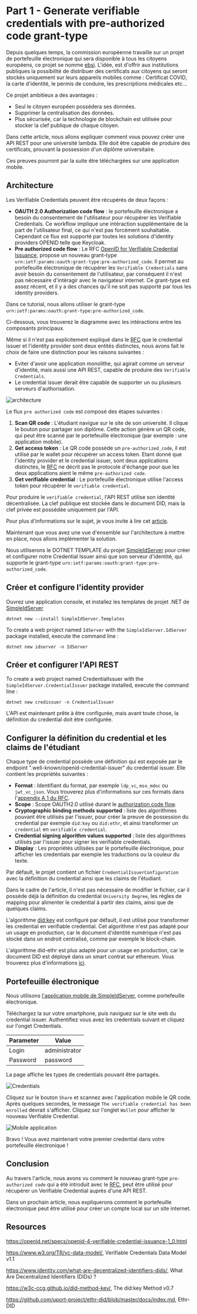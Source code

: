 # Part 1 - Generate verifiable credentials with pre-authorized code grant-type

Depuis quelques temps, la commission européenne travaille sur un projet de portefeuille électronique qui sera disponible à tous les citoyens européens, ce projet se nomme [ebsi](https://ec.europa.eu/digital-building-blocks/sites/display/EBSI/EBSI+Verifiable+Credentials).
L'idée, est d'offrir aux institutions publiques la possibilité de distribuer des certificats aux citoyens qui seront stockés uniquement sur leurs appareils mobiles comme : Certificat COVID, la carte d'identité, le permis de conduire, les prescriptions médicales etc...

Ce projet ambitieux a des avantages :

* Seul le citoyen européen possédera ses données.
* Supprimer la centralisation des données.
* Plus sécurisée, car la technologie de blockchain est utilisée pour stocker la clef publique de chaque citoyen.

Dans cette article, nous allons expliquer comment vous pouvez créer une API REST pour une université lambda.
Elle doit être capable de produire des certificats, prouvant la possession d'un diplôme universitaire.

Ces preuves pourront par la suite être téléchargées sur une application mobile.

## Architecture

Les Verifiable Credentials peuvent être récupérés de deux façons :
* **OAUTH 2.0 Authorization code flow** : le portefeuille électronique a besoin du consentement de l'utilisateur pour récupérer les Verifiable Credentials. Ce workflow implique une intéraction supplémentaire de la part de l'utilisateur final, ce qui n'est pas forcément souhaitable. Cependant ce flux est supporté par toutes les solutions d'identity providers OPENID telle que Keycloak.
* **Pre authorized code flow** : Le RFC [OpenID for Verifiable Credential Issuance](https://openid.net/specs/openid-4-verifiable-credential-issuance-1_0.html), propose un nouveau grant-type `urn:ietf:params:oauth:grant-type:pre-authorized_code`. Il permet au portefeuille électronique de récupérer les `Verifiable Credentials` sans avoir besoin du consentement de l'utilisateur, par conséquent il n'est pas nécessaire d'intéragir avec le navigateur internet. Ce grant-type est assez récent, et il y a des chances qu'il ne soit pas supporté par tous les identity providers.

Dans ce tutorial, nous allons utiliser le grant-type `urn:ietf:params:oauth:grant-type:pre-authorized_code`.

Ci-dessous, vous trouverez le diagramme avec les intéractions entre les composants principaux.

Même si il n'est pas explicitement expliqué dans le [RFC](https://openid.net/specs/openid-4-verifiable-credential-issuance-1_0.html) que le credential issuer et l'identity provider sont deux entités distinctes, nous avons fait le choix de faire une distinction pour les raisons suivantes :

* Eviter d'avoir une application monolithe, qui agirait comme un serveur d'identité, mais aussi une API REST, capable de produire des `Verifiable Credentials`.
* Le credential issuer derait être capable de supporter un ou plusieurs serveurs d'authorisation.

![architecture](./images/architecture.png)

Le flux `pre authorized code` est composé des étapes suivantes : 
1. **Scan QR code** : L'étudiant navigue sur le site de son université. Il clique le bouton pour partager son diplôme. Cette action génère un QR code, qui peut être scanné par le portefeuille électronique (par exemple : une application mobile).
2. **Get access token** : Le QR code possède un `pre-authorized_code`, il est utilisé par le wallet pour récupérer un access token. Etant donné que l'identity provider et le credential issuer, sont deux applications distinctes, le [RFC](https://openid.net/specs/openid-4-verifiable-credential-issuance-1_0.html) ne décrit pas le protocole d'échange pour que les deux applications aient le même `pre-authorized code`.
3. **Get verifiable credential** : Le portefeuille électronique utilise l'access token pour récupérer le `verifiable credential`. 

Pour produire le `verifiable credential`, l'API REST utilise son identité décentralisée.
La clef publique est stockée dans le document DID, mais la clef privée est possédée uniquement par l'API.

Pour plus d'informations sur le sujet, je vous invite à lire cet [article](https://www.identity.com/what-are-decentralized-identifiers-dids/).

Maintenant que vous avez une vue d'ensemble sur l'architecture à mettre en place, nous allons implémenter la solution.

Nous utiliserons le DOTNET TEMPLATE du projet [SimpleIdServer](https://simpleidserver.com/docs/installation/dotnettemplate) pour créer et configurer notre Credential Issuer ainsi que son serveur d'identité, qui supporte le grant-type `urn:ietf:params:oauth:grant-type:pre-authorized_code`.

## Créer et configure l'identity provider

Ouvrez une application console, et installez les templates de projet .NET de [SimpleIdServer](https://github.com/simpleidserver/SimpleIdServer) 

```
dotnet new --install SimpleIdServer.Templates
```

To create a web project named `IdServer` with the `SimpleIdServer.IdServer` package installed, execute the command line :

```
dotnet new idserver -n IdServer 
```

## Créer et configurer l'API REST


To create a web project named CredentialIssuer with the `SimpleIdServer.CredentialIssuer` package installed, execute the command line :

```
dotnet new credissuer -n CredentialIssuer
```

L'API est maintenant prête à être configurée, mais avant toute chose, la définition du credential doit être configurée.

## Configurer la définition du credential et les claims de l'étudiant

Chaque type de credential possède une définition qui est exposée par le endpoint ".well-known/openid-credential-issuer" du credential issuer.
Elle contient les propriétés suivantes :

* **Format** : Identifiant du format, par exemple `ldp_vc`, `mso_mdoc` ou `jwt_vc_json`. Vous trouverez plus d'informations sur ces formats dans l'[appendix A 1 du RFC](https://openid.net/specs/openid-4-verifiable-credential-issuance-1_0.html#appendix-A.1).
* **Scope** : Scope OAUTH2.0 utilisé durant le [authorization code flow](https://openid.net/specs/openid-4-verifiable-credential-issuance-1_0.html#section-3.4).
* **Cryptographic binding methods supported** : liste des algorithmes pouvant être utilisés par l'issuer, pour créer la preuve de possession du credential par exemple `did:key` ou `did:ethr`, et ainsi transformer un `credential` en `verifiable credential`.
* **Credential signing algorithm values supported** : liste des algorithmes utilisés par l'issuer pour signer les verifiable credentials.
* **Display** : Les propriétés utilisées par le portefeuille électronique, pour afficher les credentials par exemple les traductions ou la couleur du texte.

Par défault, le projet contient un fichier `CredentialIssuerConfiguration` avec la définition du credential ainsi que les claims de l'étudiant.

Dans le cadre de l'article, il n'est pas nécessaire de modifier le fichier, car il possède déjà la définition du credential `University Degree`, les règles de mapping pour alimenter le credential à partir des claims, ainsi que de quelques claims.

L'algorithme [did:key](https://w3c-ccg.github.io/did-method-key/) est configuré par défault, il est utilisé pour transformer les credential en verifiable credential.
Cet algorithme n'est pas adapté pour un usage en production, car le document d'identité numérique n'est pas stocké dans un endroit centralisé, comme par exemple le block-chain.

L'algorithme did-ethr est plus adapté pour un usage en production, car le document DID est déployé dans un smart contrat sur ethereum.
Vous trouverez plus d'informations [ici](https://github.com/uport-project/ethr-did/blob/master/docs/index.md).

## Portefeuille électronique

Nous utilisons [l'application mobile de SimpleIdServer](https://install.appcenter.ms/users/agentsimpleidserver-gmail.com/apps/simpleidserver/distribution_groups/public), comme portefeuille électronique. 

Téléchargez la sur votre smartphone, puis naviguez sur le site web du credential issuer.
Authentifiez vous avez les credentials suivant et cliquez sur l'onget Credentials.

| Parameter | Value         |
| --------- | ------------- |
| Login     | administrator |
| Password  | password      |

La page affiche les types de credentials pouvant être partagés.

![Credentials](./images/credentials.png)

Cliquez sur le bouton `Share` et scannez avec l'application mobile le QR code. Après quelques secondes, le message `The verifiable credential has been enrolled` devrait s'afficher.
Cliquez sur l'onglet `Wallet` pour afficher le nouveau Verifiable Credential.

![Mobile application](./images/wallet.png)

Bravo ! Vous avez maintenant votre premier credential dans votre portefeuille électronique !

## Conclusion

Au travers l'article, nous avons vu comment le nouveau grant-type `pre-authorized code` qui a été introduit avec le [RFC](https://openid.net/specs/openid-4-verifiable-credential-issuance-1_0.html), peut être utilisé pour récupérer un Verifiable Credential auprès d'une API REST.

Dans un prochain article, nous expliquerons comment le portefeuille électronique peut être utilisé pour créer un compte local sur un site internet.

## Resources

https://openid.net/specs/openid-4-verifiable-credential-issuance-1_0.html

https://www.w3.org/TR/vc-data-model/, Verifiable Credentials Data Model v1.1

https://www.identity.com/what-are-decentralized-identifiers-dids/, What Are Decentralized Identifiers (DIDs) ?

https://w3c-ccg.github.io/did-method-key/, The did:key Method v0.7

https://github.com/uport-project/ethr-did/blob/master/docs/index.md, Ethr-DID